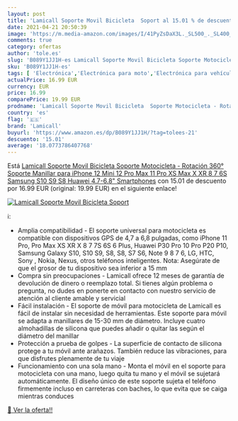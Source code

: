 ```yaml
---
layout: post
title: 'Lamicall Soporte Movil Bicicleta  Soport al 15.01 % de descuento'
date: 2021-04-21 20:50:39
image: 'https://m.media-amazon.com/images/I/41PyZsDaX3L._SL500_._SL400_.jpg'
comments: true
category: ofertas
author: 'tole.es'
slug: 'B089Y1JJ1H-es Lamicall Soporte Movil Bicicleta Soporte Motocicleta -...'
sku: 'B089Y1JJ1H-es'
tags: [ 'Electrónica','Electrónica para moto','Electrónica para vehículos','Soportes para moto','iphone','lamicall', ]
actualPrice: 16.99 EUR
currency: EUR
price: 16.99
comparePrice: 19.99 EUR
prodname: 'Lamicall Soporte Movil Bicicleta  Soporte Motocicleta - Rotación 360° Soporte Manillar para iPhone 12 Mini  12 Pro Max  11 Pro  XS Max  X  XR  8  7  6S  Samsung S10 S9 S8  Huawei  4.7-6.8" Smartphones'
country: 'es'
flag: '🇪🇸'
brand: 'Lamicall'
buyurl: 'https://www.amazon.es/dp/B089Y1JJ1H/?tag=tolees-21'
descuento: '15.01'
average: '18.0773786407768'
---
```


Está [Lamicall Soporte Movil Bicicleta  Soporte Motocicleta - Rotación 360° Soporte Manillar para iPhone 12 Mini  12 Pro Max  11 Pro  XS Max  X  XR  8  7  6S  Samsung S10 S9 S8  Huawei  4.7-6.8" Smartphones](https://www.amazon.es/dp/B089Y1JJ1H/?tag=tolees-21) con 15.01 de descuento por 16.99 EUR (original: 19.99 EUR) en el siguiente enlace!

[![Lamicall Soporte Movil Bicicleta  Soport](https://m.media-amazon.com/images/I/41PyZsDaX3L._SL500_._SL400_.jpg)](https://www.amazon.es/dp/B089Y1JJ1H/?tag=tolees-21)

ℹ️:

- Amplia compatibilidad - El soporte universal para motocicleta es compatible con dispositivos GPS de 4,7 a 6,8 pulgadas, como iPhone 11 Pro, Pro Max XS XR X 8 7 7S 6S 6 Plus, Huawei P30 Pro 10 Pro P20 P10, Samsung Galaxy S10, S10 S9, S8, S8, S7 S6, Note 9 8 7 6, LG, HTC, Sony , Nokia, Nexus, otros teléfonos inteligentes. Nota: Asegúrate de que el grosor de tu dispositivo sea inferior a 15 mm
- Compra sin preocupaciones - Lamicall ofrece 12 meses de garantía de devolución de dinero o reemplazo total. Si tienes algún problema o pregunta, no dudes en ponerte en contacto con nuestro servicio de atención al cliente amable y servicial
- Fácil instalación - El soporte de móvil para motocicleta de Lamicall es fácil de instalar sin necesidad de herramientas. Este soporte para móvil se adapta a manillares de 15-30 mm de diámetro. Incluye cuatro almohadillas de silicona que puedes añadir o quitar las según el diámetro del manillar
- Protección a prueba de golpes - La superficie de contacto de silicona protege a tu móvil ante arañazos. También reduce las vibraciones, para que disfrutes plenamente de tu viaje
- Funcionamiento con una sola mano - Monta el móvil en el soporte para motocicleta con una mano, luego quita tu mano y el móvil se sujetará automáticamente. El diseño único de este soporte sujeta el teléfono firmemente incluso en carreteras con baches, lo que evita que se caiga mientras conduces

[🛒 Ver la oferta!!](https://www.amazon.es/dp/B089Y1JJ1H/?tag=tolees-21)
